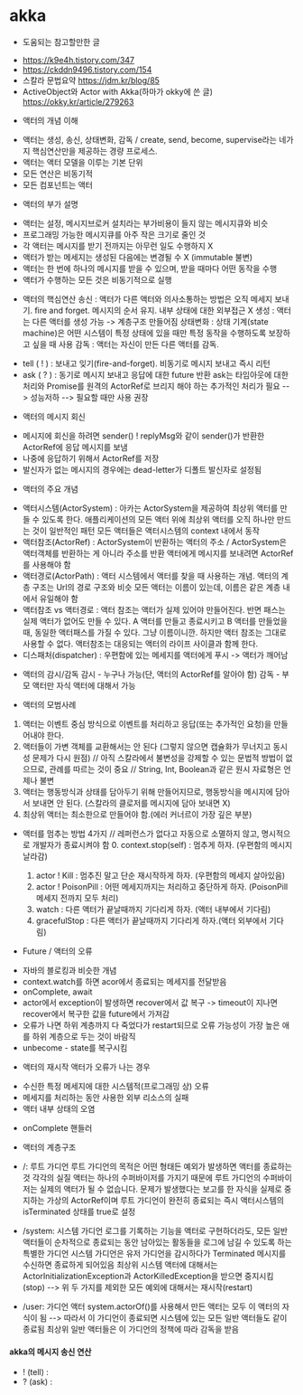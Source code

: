 # akka 

* 도움되는 참고할만한 글
 - https://k9e4h.tistory.com/347
 - https://ckddn9496.tistory.com/154
 - 스칼라 문법요약 https://jdm.kr/blog/85
 - ActiveObject와 Actor with Akka(하마가 okky에 쓴 글)  https://okky.kr/article/279263

* 액터의 개념 이해
- 액터는 생성, 송신, 상태변화, 감독 / create, send, become, supervise라는 네가지 핵심연산만을 제공하는 경량 프로세스.
- 액터는 액터 모델을 이루는 기본 단위
- 모든 연산은 비동기적
- 모든 컴포넌트는 액터

* 액터의 부가 설명
- 액터는 설정, 메시지브로커 설치라는 부가비용이 들지 않는 메시지큐와 비슷
- 프로그래밍 가능한 메시지큐를 아주 작은 크기로 줄인 것
- 각 액터는 메시지를 받기 전까지는 아무런 일도 수행하지 X
- 액터가 받는 메세지는 생성된 다음에는 변경될 수 X (immutable 불변)
- 액터는 한 번에 하나의 메시지를 받을 수 있으며, 받을 때마다 어떤 동작을 수행
- 액터가 수행하는 모든 것은 비동기적으로 실행

* 액터의 핵심연산
송신 : 액터가 다른 액터와 의사소통하는 방법은 오직 메세지 보내기. fire and forget. 메시지의 순서 유지. 내부 상태에 대한 외부접근 X
생성 : 액터는 다른 액터를 생성 가능 -> 계층구조 만들어짐
상태변화 : 상태 기계(state machine)은 어떤 시스템이 특정 상태에 있을 때만 특정 동작을 수행하도록 보장하고 싶을 때 사용
감독 : 액터는 자신이 만든 다른 액터를 감독.

- tell ( ! ) : 보내고 잊기(fire-and-forget). 비동기로 메시지 보내고 즉시 리턴
- ask ( ? ) : 동기로 메시지 보내고 응답에 대한 future 반환
            ask는 타임아웃에 대한 처리와 Promise를 원격의 ActorRef로 브리지 해야 하는 추가적인 처리가 필요 --> 성능저하 --> 필요할 때만 사용 권장


* 액터의 메시지 회신
- 메시지에 회신을 하려면 sender() ! replyMsg와 같이 sender()가 반환한 ActorRef에 응답 메시지를 보냄
- 나중에 응답하기 위해서 ActorRef를 저장
- 발신자가 없는 메시지의 경우에는 dead-letter가 디폴트 발신자로 설정됨

* 액터의 주요 개념
- 액터시스템(ActorSystem)
  : 아카는 ActorSystem을 제공하여 최상위 액터를 만들 수 있도록 한다.
   애플리케이션의 모든 액터 위에 최상위 액터를 오직 하나만 만드는 것이 일반적인 패턴
   모든 액터들은 액터시스템의 context 내에서 동작
- 액터참조(ActorRef)
  : ActorSystem이 반환하는 액터의 주소 / ActorSystem은 액터객체를 반환하는 게 아니라 주소를 반환
    액터에게 메시지를 보내려면 ActorRef를 사용해야 함
- 액터경로(ActorPath)
  : 액터 시스템에서 액터를 찾을 때 사용하는 개념.
    액터의 계층 구조는 Url의 경로 구조와 비슷
    모든 액터는 이름이 있는데, 이름은 같은 계층 내에서 유일해야 함
- 액터참조 vs 액터경로
  : 액터 참조는 액터가 실제 있어야 만들어진다. 반면 패스는 실제 액터가 없어도 만들 수 있다.
  A 액터를 만들고 종료시키고 B 액터를 만들었을때, 동일한 액터패스를 가질 수 있다. 그냥 이름이니깐.
  하지만 액터 참조는 그대로 사용할 수 없다. 액터참조는 대응되는 액터의 라이프 사이클과 함께 한다.
- 디스패처(dispatcher)
  : 우편함에 있는 메세지를 액터에게 푸시 -> 액터가 깨어남

* 액터의 감시/감독
감시 - 누구나 가능(단, 액터의 ActorRef를 알아야 함)
감독 - 부모 액터만 자식 액터에 대해서 가능


* 액터의 모범사례
1) 액터는 이벤트 중심 방식으로 이벤트를 처리하고 응답(또는 추가적인 요청)을 만들어내야 한다.
2) 액터들이 가변 객체를 교환해서는 안 된다 (그렇지 않으면 캡슐화가 무너지고 동시성 문제가 다시 원점)
  // 아직 스칼라에서 불변성을 강제할 수 있는 문법적 방법이 없으므로, 관례를 따르는 것이 중요
  // String, Int, Boolean과 같은 원시 자료형은 언제나 불변
3) 액터는 행동방식과 상태를 담아두기 위해 만들어지므로, 행동방식을 메시지에 담아서 보내면 안 된다.
   (스칼라의 클로저를 메시지에 담아 보내면 X)
4) 최상위 액터는 최소한으로 만들어야 함.(에러 커너르이 가장 깊은 부분)


* 액터를 멈추는 방법 4가지 // 레퍼런스가 없다고 자동으로 소멸하지 않고, 명시적으로 개발자가 종료시켜야 함
  0. context.stop(self) : 멈추게 하자. (우편함의 메시지 날라감)
  1. actor ! Kill : 멈추진 말고 단순 재시작하게 하자. (우편함의 메세지 살아있음)
  2. actor ! PoisonPill : 어떤 메세지까지는 처리하고 중단하게 하자. (PoisonPill 메세지 전까지 모두 처리)
  3. watch : 다른 액터가 끝날때까지 기다리게 하자. (액터 내부에서 기다림)
  4. gracefulStop : 다른 액터가 끝날때까지 기다리게 하자.(액터 외부에서 기다림)


* Future / 액터의 오류
- 자바의 블로킹과 비슷한 개념
- context.watch를 하면 acor에서 종료되는 메세지를 전달받음
- onComplete, await
- actor에서 exception이 발생하면 recover에서 값 복구 -> timeout이 지나면 recover에서 복구한 값을 future에서 가져감
- 오류가 나면 하위 계층까지 다 죽었다가 restart되므로 오류 가능성이 가장 높은 애를 하위 계층으로 두는 것이 바람직
- unbecome - state를 복구시킴

* 액터의 재시작
액터가 오류가 나는 경우
- 수신한 특정 메세지에 대한 시스템적(프로그래밍 상) 오류
- 메세지를 처리하는 동안 사용한 외부 리소스의 실패
- 액터 내부 상태의 오염



* onComplete 핸들러



* 액터의 계층구조

- /: 루트 가디언
  루트 가디언의 목적은 어떤 형태든 예외가 발생하면 액터를 종료하는 것
  각각의 실질 액터는 하나의 수퍼바이저를 가지기 때문에 루트 가디언의 수퍼바이저는 실제의 액터가 될 수 없습니다.
  문제가 발생했다는 보고를 한 자식을 실제로 중지하는 가상의 ActorRef이며 루트 가디언이 완전히 종료되는 즉시 액터시스템의 isTerminated 상태를 true로 설정

- /system: 시스템 가디언
  로그를 기록하는 기능을 액터로 구현하더라도, 모든 일반 액터들이 순차적으로 종료되는 동안 남아있는 활동들을 로그에 남길 수 있도록 하는 특별한 가디언
  시스템 가디언은 유저 가디언을 감시하다가 Terminated 메시지를 수신하면 종료하게 되어있음
  최상위 시스템 액터에 대해서는 ActorInitializationException과 ActorKilledException을 받으면 중지시킴(stop)
  --> 위 두 가지를 제외한 모든 예외에 대해서는 재시작(restart)

- /user: 가디언 액터
  system.actorOf()를 사용해서 만든 액터는 모두 이 액터의 자식이 됨
  --> 따라서 이 가디언이 종료되면 시스템에 있는 모든 일반 액터들도 같이 종료됨
  최상위 일반 액터들은 이 가디언의 정책에 따라 감독을 받음




#### akka의 메시지 송신 연산

* ! (tell) : 
* ? (ask) : 